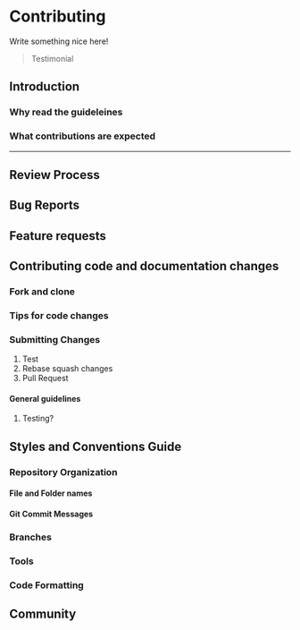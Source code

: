 # Contributing

Write something nice here!

> Testimonial

## Introduction

### Why read the guideleines

### What contributions are expected

---

## Review Process

## Bug Reports

## Feature requests

## Contributing code and documentation changes

### Fork and clone

### Tips for code changes

### Submitting Changes

 1. Test
 2. Rebase squash changes
 3. Pull Request

#### General guidelines

1. Testing?

## Styles and Conventions Guide

### Repository Organization

#### File and Folder names

#### Git Commit Messages

### Branches

### Tools

### Code Formatting

## Community
